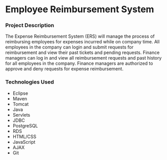# Employee Reimbursement System

### Project Description
The Expense Reimbursement System (ERS) will manage the process of reimbursing employees for
expenses incurred while on company time. All employees in the company can login and submit requests
for reimbursement and view their past tickets and pending requests. Finance managers can log in and
view all reimbursement requests and past history for all employees in the company. Finance managers
are authorized to approve and deny requests for expense reimbursement.

### Technologies Used
* Eclipse
* Maven
* Tomcat
* Java
* Servlets
* JDBC
* PostgreSQL
* RDS
* HTML/CSS
* JavaScript
* AJAX
* Git
